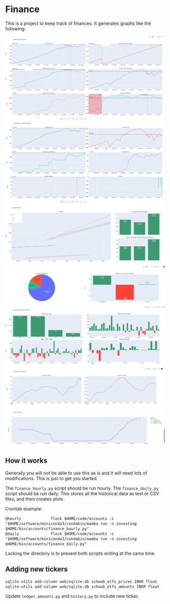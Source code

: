 # Finance

This is a project to keep track of finances. It generates graphs like the following:

![Assets Breakdown](examples/assets_breakdown.jpg)
![Investing](examples/investing.jpg)
![Real Estate](examples/realestate.jpg)
![Allocation](examples/allocation.jpg)
![Net Worth](examples/networth.jpg)
![Forex and Funds](examples/forex_funds.jpg)

## How it works

Generally you will not be able to use this as is and it will need lots of modifications. This
is just to get you started.

The `finance_hourly.py` script should be run hourly. The `finance_daily.py` script should be run daily.
This stores all the historical data as text or CSV files, and then creates plots.

Crontab example:

```shell
@hourly             flock $HOME/code/accounts -c "$HOME/software/miniconda3/condabin/mamba run -n investing $HOME/bin/accounts/finance_hourly.py"
@daily              flock $HOME/code/accounts -c "$HOME/software/miniconda3/condabin/mamba run -n investing $HOME/bin/accounts/finance_daily.py"
```

Locking the directory is to prevent both scripts writing at the same time.

## Adding new tickers

```shell
sqlite-utils add-column web/sqlite.db schwab_etfs_prices IBKR float
sqlite-utils add-column web/sqlite.db schwab_etfs_amounts IBKR float
```

Update `ledger_amounts.py` and `history.py` to include new ticker.